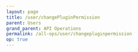 ```yaml
---
layout: page
title: /user/changePluginPermission
parent: Users
grand_parent: API Operations
permalink: /all-ops/user/changepluginpermission
op: true
---
```


<script>
    window.addEventListener('load', () => {
        const TDV = Symbol.for('tdv-docs');
        const SiteStorage = window[TDV].SiteStorage;

        window[TDV].defineTryit({
            name: 'ChangePluginPermission',
            endpoint: '/user/changePluginPermission',
            method: 'POST',
            params: {
                '// userId': 0,
                pluginName: 'tradingView',
                approval: true,
            }
        });

        window[TDV].buildCallouts(
            window[TDV].buildCallouts.defaultAuthWarning,
            window[TDV].buildCallouts.defaultVendorWarning,
        );
    });

</script>

<div id="vendor-warning"></div>